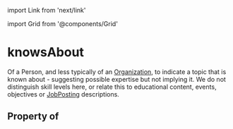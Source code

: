 import Link from 'next/link'
  
import Grid from '@components/Grid'

# knowsAbout

Of a <Link href="/Person">Person</Link>, and less typically of an <a class="localLink" href="/Organization">Organization</a>, to indicate a topic that is known about - suggesting possible expertise but not implying it. We do not distinguish skill levels here, or relate this to educational content, events, objectives or <a class="localLink" href="/JobPosting">JobPosting</a> descriptions.

## Property of




